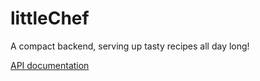 # littleChef
A compact backend, serving up tasty recipes all day long!

[API documentation](https://app.swaggerhub.com/apis-docs/WiFuchs/littleChefAPI/1.0.0)

